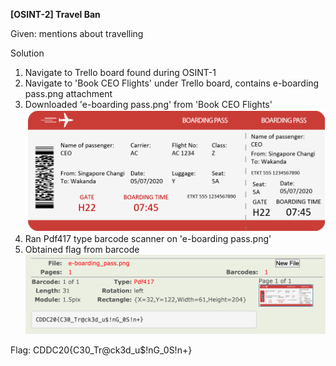 **[OSINT-2] Travel Ban**

Given: mentions about travelling

Solution
1. Navigate to Trello board found during OSINT-1
2. Navigate to 'Book CEO Flights' under Trello board, contains e-boarding pass.png attachment
3. Downloaded 'e-boarding pass.png' from 'Book CEO Flights'  
![e-boarding pass.png](https://github.com/debbiextan/CDDC2020/blob/master/Gate3/e-boarding_pass.png)
4. Ran Pdf417 type barcode scanner on 'e-boarding pass.png' 
5. Obtained flag from barcode  
![results](https://github.com/debbiextan/CDDC2020/blob/master/Gate3/OSINT-2_01)

Flag: CDDC20{C30_Tr@ck3d_u$!nG_0S!n+}
